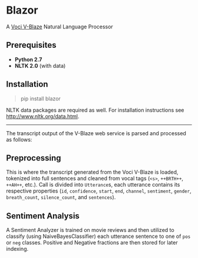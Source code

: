 Blazor
======
A [Voci V-Blaze][1] Natural Language Processor

Prerequisites
-------------
- **Python 2.7**
- **NLTK 2.0** (with data)

Installation
-------------
 > pip install blazor

NLTK data packages are required as well. For installation instructions see http://www.nltk.org/data.html.

----------
The transcript output of the V-Blaze web service is parsed and processed as follows:

Preprocessing
-------------
This is where the transcript generated from the Voci V-Blaze is loaded, tokenized into full sentences and cleaned from vocal tags (`<s>`, `++BRTH++`, `++AH++`, etc.). Call is divided into `Utterance`s, each utterance contains its respective properties (`id`, `confidence`, `start`, `end`, `channel`, `sentiment`, `gender`, `breath_count`, `silence_count`, and `sentences`).

Sentiment Analysis
------------------
A Sentiment Analyzer is trained on movie reviews and then utilized to classify (using NaiveBayesClassifier) each utterance sentence to one of `pos` or `neg` classes. Positive and Negative fractions are then stored for later indexing.


  [1]: http://www.vocitec.com/solutions/compare.php#blaze